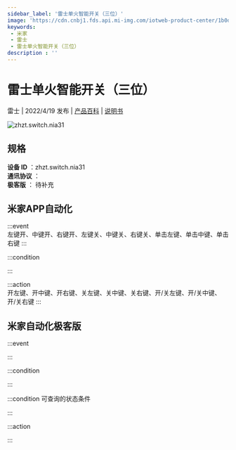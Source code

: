 ```yaml
---
sidebar_label: '雷士单火智能开关（三位）'
image: 'https://cdn.cnbj1.fds.api.mi-img.com/iotweb-product-center/1b0decbfaddf6f3cca10e495f3944c89_1647417376510.png?GalaxyAccessKeyId=AKVGLQWBOVIRQ3XLEW&Expires=9223372036854775807&Signature=a/AvdxyAFJYLAmvOoxiqwbNyseE='
keywords: 
 - 米家
 - 雷士
 - 雷士单火智能开关（三位）
description : ''
---
```

# 雷士单火智能开关（三位）

雷士 | 2022/4/19 发布 | [产品百科](https://home.mi.com/webapp/content/baike/product/index.html?model=zhzt.switch.nia31/) | [说明书](https://home.mi.com/views/introduction.html?model=zhzt.switch.nia31&region=cn)

![zhzt.switch.nia31](https://cdn.cnbj1.fds.api.mi-img.com/iotweb-product-center/1b0decbfaddf6f3cca10e495f3944c89_1647417376510.png?GalaxyAccessKeyId=AKVGLQWBOVIRQ3XLEW&Expires=9223372036854775807&Signature=a/AvdxyAFJYLAmvOoxiqwbNyseE=)

## 规格  
> 
**设备 ID** ：zhzt.switch.nia31  
**通讯协议** ：  
**极客版**  ： 待补充 


## 米家APP自动化  

:::event  
左键开、中键开、右键开、左键关、中键关、右键关、单击左键、单击中键、单击右键
:::

:::condition  

:::

:::action   
开左键、开中键、开右键、关左键、关中键、关右键、开/关左键、开/关中键、开/关右键
:::

## 米家自动化极客版  

:::event  

:::

:::condition  

:::

:::condition 可查询的状态条件  

:::

:::action  

:::

        
